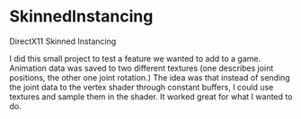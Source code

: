 # SkinnedInstancing
DirectX11 Skinned Instancing

I did this small project to test a feature we wanted to add to a game. Animation data was saved to two different textures (one describes joint positions, the other one joint rotation.) The idea was that instead of sending the joint data to the vertex shader through constant buffers, I could use textures and sample them in the shader. It worked great for what I wanted to do.
